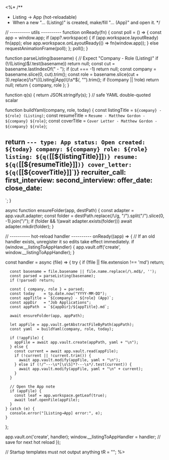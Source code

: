 <%*
/**
 * Listing → App (hot-reloadable)
 * When a new "... (Listing)" is created, make/fill "... (App)" and open it.
 */

// ---------- utils ----------
function onReady(fn) {
  const poll = () => {
    const app = window.app;
    if (app?.workspace) {
      if (app.workspace.layoutReady) fn(app);
      else app.workspace.onLayoutReady(() => fn(window.app));
    } else requestAnimationFrame(poll);
  };
  poll();
}

function parseListing(basename) {
  // Expect "Company - Role (Listing)"
  if (!/\(Listing\)$/.test(basename)) return null;
  const cut = basename.lastIndexOf(" - ");
  if (cut === -1) return null;
  const company = basename.slice(0, cut).trim();
  const role = basename.slice(cut + 3).replace(/\s*\((Listing|App)\)\s*$/, "").trim();
  if (!company || !role) return null;
  return { company, role };
}

function q(s) { return JSON.stringify(s); } // safe YAML double-quoted scalar

function buildYaml(company, role, today) {
  const listingTitle = `${company} - ${role} (Listing)`;
  const resumeTitle  = `Resume - Matthew Gordon - ${company} ${role}`;
  const coverTitle   = `Cover Letter - Matthew Gordon - ${company} ${role}`;

  return `---
type: App
status: Open
created: ${today}
company: ${company}
role: ${role}
listing: ${q(`[[${listingTitle}]]`)}
resume: ${q(`[[${resumeTitle}]]`)}
cover_letter: ${q(`[[${coverTitle}]]`)}
recruiter_call:
first_interview:
second_interview:
offer_date:
close_date:
---
`;
}

async function ensureFolder(app, destPath) {
  const adapter = app.vault.adapter;
  const folder = destPath.replace(/\\/g, "/").split("/").slice(0, -1).join("/");
  if (folder && !(await adapter.exists(folder))) await adapter.mkdir(folder);
}

// ---------- hot-reload handler ----------
onReady((app) => {
  // If an old handler exists, unregister it so edits take effect immediately.
  if (window.__listingToAppHandler) {
    app.vault.off('create', window.__listingToAppHandler);
  }

  const handler = async (file) => {
    try {
      if (!file || file.extension !== 'md') return;

      const basename = file.basename || file.name.replace(/\.md$/, '');
      const parsed = parseListing(basename);
      if (!parsed) return;

      const { company, role } = parsed;
      const today    = tp.date.now("YYYY-MM-DD");
      const appTitle = `${company} - ${role} (App)`;
      const appDir   = "Job Applications";
      const appPath  = `${appDir}/${appTitle}.md`;

      await ensureFolder(app, appPath);

      let appFile = app.vault.getAbstractFileByPath(appPath);
      const yaml  = buildYaml(company, role, today);

      if (!appFile) {
        appFile = await app.vault.create(appPath, yaml + "\n");
      } else {
        const current = await app.vault.read(appFile);
        if (!current || !current.trim()) {
          await app.vault.modify(appFile, yaml + "\n");
        } else if (!/^---\s*[\s\S]*?---\s*/.test(current)) {
          await app.vault.modify(appFile, yaml + "\n" + current);
        }
      }

      // Open the App note
      if (appFile) {
        const leaf = app.workspace.getLeaf(true);
        await leaf.openFile(appFile);
      }
    } catch (e) {
      console.error("[Listing→App] error:", e);
    }
  };

  app.vault.on('create', handler);
  window.__listingToAppHandler = handler; // save for next hot reload
});

// Startup templates must not output anything
tR = "";
%>